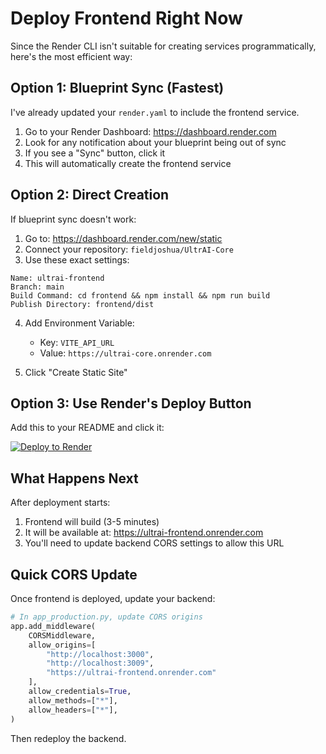 # Deploy Frontend Right Now

Since the Render CLI isn't suitable for creating services programmatically, here's the most efficient way:

## Option 1: Blueprint Sync (Fastest)

I've already updated your `render.yaml` to include the frontend service. 

1. Go to your Render Dashboard: https://dashboard.render.com
2. Look for any notification about your blueprint being out of sync
3. If you see a "Sync" button, click it
4. This will automatically create the frontend service

## Option 2: Direct Creation 

If blueprint sync doesn't work:

1. Go to: https://dashboard.render.com/new/static
2. Connect your repository: `fieldjoshua/UltrAI-Core`
3. Use these exact settings:

```
Name: ultrai-frontend
Branch: main
Build Command: cd frontend && npm install && npm run build
Publish Directory: frontend/dist
```

4. Add Environment Variable:
   - Key: `VITE_API_URL`
   - Value: `https://ultrai-core.onrender.com`

5. Click "Create Static Site"

## Option 3: Use Render's Deploy Button

Add this to your README and click it:

[![Deploy to Render](https://render.com/images/deploy-to-render-button.svg)](https://render.com/deploy?repo=https://github.com/fieldjoshua/UltrAI-Core)

## What Happens Next

After deployment starts:
1. Frontend will build (3-5 minutes)
2. It will be available at: https://ultrai-frontend.onrender.com
3. You'll need to update backend CORS settings to allow this URL

## Quick CORS Update

Once frontend is deployed, update your backend:

```python
# In app_production.py, update CORS origins
app.add_middleware(
    CORSMiddleware,
    allow_origins=[
        "http://localhost:3000",
        "http://localhost:3009", 
        "https://ultrai-frontend.onrender.com"
    ],
    allow_credentials=True,
    allow_methods=["*"],
    allow_headers=["*"],
)
```

Then redeploy the backend.